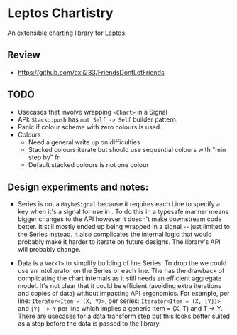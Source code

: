 # Leptos Chartistry

An extensible charting library for Leptos.

## Review

- https://github.com/cxli233/FriendsDontLetFriends

## TODO

- Usecases that involve wrapping `<Chart>` in a Signal
- API: `Stack::push` has `mut Self -> Self` builder pattern.
- Panic if colour scheme with zero colours is used.
- Colours
    - Need a general write up on difficulties
    - Stacked colours iterate but should use sequential colours with "min step by" fn
    - Default stacked colours is not one colour

## Design experiments and notes:

- Series is not a `MaybeSignal` because it requires each Line to specify a key when it's a signal for use in <For>. To do this in a typesafe manner means bigger changes to the API however it doesn't make downstream code better. It still mostly ended up being wrapped in a signal -- just limited to the Series instead. It also complicates the internal logic that would probably make it harder to iterate on future designs. The library's API will probably change.

- Data is a `Vec<T>` to simplify building of line Series. To drop the <T> we could use an IntoIterator on the Series or each line. The has the drawback of complicating the chart internals as it still needs an efficient aggregate model. 
It's not clear that it could be efficient (avoiding extra iterations and copies of data) without impacting API ergonomics. For example, per line: `Iterator<Item = (X, Y)>`, per series: `Iterator<Item = (X, [Y])>` and `[Y] -> Y` per line which implies a generic Item = (X, T) and T -> Y. There are usecases for a data transform step but this looks better suited as a step before the data is passed to the library.
